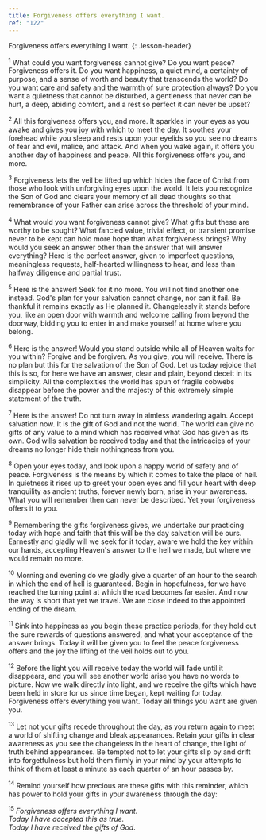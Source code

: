 ```yaml
---
title: Forgiveness offers everything I want.
ref: "122"
---
```


Forgiveness offers everything I want.
{: .lesson-header}

<sup>1</sup> What could you want forgiveness cannot give? Do you want
peace? Forgiveness offers it. Do you want happiness, a quiet mind, a
certainty of purpose, and a sense of worth and beauty that transcends
the world? Do you want care and safety and the warmth of sure protection
always? Do you want a quietness that cannot be disturbed, a gentleness
that never can be hurt, a deep, abiding comfort, and a rest so perfect
it can never be upset?

<sup>2</sup> All this forgiveness offers you, and more. It sparkles in
your eyes as you awake and gives you joy with which to meet the day. It
soothes your forehead while you sleep and rests upon your eyelids so you
see no dreams of fear and evil, malice, and attack. And when you wake
again, it offers you another day of happiness and peace. All this
forgiveness offers you, and more.

<sup>3</sup> Forgiveness lets the veil be lifted up which hides the face
of Christ from those who look with unforgiving eyes upon the world. It
lets you recognize the Son of God and clears your memory of all dead
thoughts so that remembrance of your Father can arise across the
threshold of your mind.

<sup>4</sup> What would you want forgiveness cannot give? What gifts but
these are worthy to be sought? What fancied value, trivial effect, or
transient promise never to be kept can hold more hope than what
forgiveness brings? Why would you seek an answer other than the answer
that will answer everything? Here is the perfect answer, given to
imperfect questions, meaningless requests, half-hearted willingness to
hear, and less than halfway diligence and partial trust.

<sup>5</sup> Here is the answer! Seek for it no more. You will not find
another one instead. God's plan for your salvation cannot change, nor
can it fail. Be thankful it remains exactly as He planned it.
Changelessly it stands before you, like an open door with warmth and
welcome calling from beyond the doorway, bidding you to enter in and
make yourself at home where you belong.

<sup>6</sup> Here is the answer! Would you stand outside while all of
Heaven waits for you within? Forgive and be forgiven. As you give, you
will receive. There is no plan but this for the salvation of the Son of
God. Let us today rejoice that this is so, for here we have an answer,
clear and plain, beyond deceit in its simplicity. All the complexities
the world has spun of fragile cobwebs disappear before the power and the
majesty of this extremely simple statement of the truth.

<sup>7</sup> Here is the answer! Do not turn away in aimless wandering
again. Accept salvation now. It is the gift of God and not the world.
The world can give no gifts of any value to a mind which has received
what God has given as its own. God wills salvation be received today and
that the intricacies of your dreams no longer hide their nothingness
from you.

<sup>8</sup> Open your eyes today, and look upon a happy world of safety
and of peace. Forgiveness is the means by which it comes to take the
place of hell. In quietness it rises up to greet your open eyes and fill
your heart with deep tranquility as ancient truths, forever newly born,
arise in your awareness. What you will remember then can never be
described. Yet your forgiveness offers it to you.

<sup>9</sup> Remembering the gifts forgiveness gives, we undertake our
practicing today with hope and faith that this will be the day salvation
will be ours. Earnestly and gladly will we seek for it today, aware we
hold the key within our hands, accepting Heaven's answer to the hell we
made, but where we would remain no more.

<sup>10</sup> Morning and evening do we gladly give a quarter of an hour
to the search in which the end of hell is guaranteed. Begin in
hopefulness, for we have reached the turning point at which the road
becomes far easier. And now the way is short that yet we travel. We are
close indeed to the appointed ending of the dream.

<sup>11</sup> Sink into happiness as you begin these practice periods,
for they hold out the sure rewards of questions answered, and what your
acceptance of the answer brings. Today it will be given you to feel the
peace forgiveness offers and the joy the lifting of the veil holds out
to you.

<sup>12</sup> Before the light you will receive today the world will
fade until it disappears, and you will see another world arise you have
no words to picture. Now we walk directly into light, and we receive the
gifts which have been held in store for us since time began, kept
waiting for today. Forgiveness offers everything you want. Today all
things you want are given you.

<sup>13</sup> Let not your gifts recede throughout the day, as you
return again to meet a world of shifting change and bleak appearances.
Retain your gifts in clear awareness as you see the changeless in the
heart of change, the light of truth behind appearances. Be tempted not
to let your gifts slip by and drift into forgetfulness but hold them
firmly in your mind by your attempts to think of them at least a minute
as each quarter of an hour passes by.

<sup>14</sup> Remind yourself how precious are these gifts with this
reminder, which has power to hold your gifts in your awareness through
the day:

<sup>15</sup> *Forgiveness offers everything I want.<br/>
Today I have accepted this as true.<br/>
Today I have received the gifts of God*.

